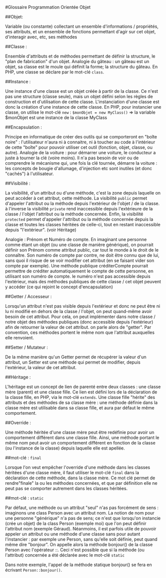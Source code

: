 ﻿#Glossaire Programmation Orientée Objet

##Objet:
	
Variable (ou constante) collectant un ensemble d'informations / propriétés, ses attributs, et un ensemble de fonctions permettant d'agir sur cet objet, d'interagir avec, etc, ses méthodes 


##Classe :

Ensemble d'attributs et de méthodes permettant de définir la structure, le "plan de fabrication" d'un objet. Analogie du gâteau : un gâteau est un objet, sa classe est le moule qui définit la forme; la structure du gâteau. En PHP, une classe se déclare par le mot-clé `class`.

##Instance :

Une instance d'une classe est un objet créée à partir de la classe. Ce n'est pas une structure (classe seule), mais un objet défini selon les règles de construction et d'utilisation de cette classe. L'instanciation d'une classe est donc la création d'une instance de cette classe. En PHP, pour instancier une classe, on utilise le mot-clé `new` : `$monObjet = new MyClass()` => la variable $monObjet est une instance de la classe MyClass 


##Encapsulation :

Principe en informatique de créer des outils qui se comporteront en "boîte noire" : l'utilisateur n'aura ni à connaitre, ni à toucher au code à l'intérieur de cette "boîte" pour pouvoir utiliser cet outil (fonction, objet, classe, ou autre). 
Analogie de la voiture : pour démarrer une voiture, le conducteur a juste à tourner la clé (voire moins). Il n'a pas besoin de voir ou de comprendre le mécanisme qui, une fois la clé tournée, démarre la voiture : les concepts de bougie d'allumage, d'injection etc sont inutiles (et donc "cachés") à l'utilisateur.


##Visibilité :

La visibilité, d'un attribut ou d'une méthode, c'est la zone depuis laquelle on peut accéder à cet attribut, cette méthode. La visibilité  `public` permet d'appeler l'attribut ou la méthode depuis l'extérieur de l'objet / de la classe. à l'inverse la visibilité `private` rend inaccessible depuis l'extérieure de la classe / l'objet l'attribut ou la méthode concernée. Enfin, la visibilité `protected` permet d'appeler l'attribut ou la méthode concernée depuis la classe et toutes les classes héritées de celle-ci, tout en restant inaccessible depuis "l'extérieur". (voir Héritage)

Analogie : Prénom et Numéro de compte. En imaginant une personne comme étant un objet (ou une classe de manière générique), on pourrait définir son Prénom comme attribut public, car tout le monde à le droit de le connaître. Son numéro de compte par contre, ne doit être connu que de lui, sans quoi il risque de se voir modifier cet attribut (en se faisant vider son compte par exemple). Une méthode publique créditerCompte pourrait permettre de créditer automatiquement le compte de cette personne, en utilisant son numéro de compte. le numéro n'est pas accessible depuis l'extérieur, mais des méthodes publiques de cette classe / cet objet peuvent y accéder (ce qui rejoint le concept d'encapsulation)


##Getter / Accesseur :

Lorsqu'un attribut n'est pas visible depuis l'extérieur et donc ne peut être ni lu ni modifié en dehors de la classe / l'objet, on peut quand-même avoir besoin de cet attribut. Pour cela, on peut implémenter dans notre classe / notre objet des méthodes publiques (donc accessible depuis l'extérieur) afin de retourner la valeur de cet attribut. on parle alors de "getter". Par convention, ces méthodes portent le même nom que l'attribut auxquelles elle renvoient.

##Setter / Mutateur :

De la même manière qu'un Getter permet de récupérer la valeur d'un attribut, un Setter est une méthode qui permet de modifier, depuis l'extérieur, la valeur de cet attribut.

##Héritage :

L'héritage est un concept de lien de parenté entre deux classes : une classe mère (parent) et une classe fille. Ce lien est défini lors de la déclaration de la classe fille, en PHP, via le mot-clé `extends`. Une classe fille "hérite" des attributs et des méthodes de sa classe mère : une méthode définie dans la classe mère est utilisable dans sa classe fille, et aura par défaut le même comportement.


##Override :

Une méthode héritée d'une classe mère peut être redéfinie pour avoir un comportement différent dans une classe fille. Ainsi, une méthode portant le même nom peut avoir un comportement différent en fonction de la classe (ou l'instance de la classe) depuis laquelle elle est apellée.

##mot-clé : `final`
	
Lorsque l'on veut empêcher l'override d'une méthode dans les classes héritées d'une classe mère, il faut utiliser le mot-clé `final` dans la déclaration de cette méthode, dans la classe mère. Ce mot clé permet de rendre"finale" la ou les méthodes concernées, et que par définition elle ne peut pas se comporter autrement dans les classes héritées.

##mot-clé : `static`

Par défaut, une méthode ou un attribut "seul" n'as pas forcément de sens : imaginons une class Person avec un attribut nom. La notion de nom pour une personne "générique" n'a pas de sens; ce n'est que lorsqu'on instancie (crée un objet) de la class Person (exemple moi) que l'on peut définir l'attribut nom (exemple Géraud).
Néanmoins, il est parfois utile de pouvoir appeler un attribut ou une méthode d'une classe sans pour autant l'instancier : par exemple une Person, sans qu'elle soit définie, peut quand même dire "bonjour". On appelle alors la méthode bonjour() de la classe Person avec l'opérateur ::. Ceci n'est possible que si la méthode (ou l'attribut) concernée a été déclarée avec le mot-clé `static`

Dans notre exemple, l'appel de la méthode statique bonjour() se fera en écrivant `Person::bonjour()`.


